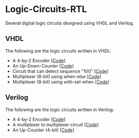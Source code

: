 # Logic-Circuits-RTL
Several digital logic circuits designed using VHDL and Verilog. 

## VHDL
The following are the logic circuits written in VHDL: 
- A 4-by-2 Encoder [[Code]](RTL_source_code/Encoder_4_by_2.vhd)
- An Up-Down-Counter [[Code]](RTL_source_code/Up_Down_Counter.vhd)
- Circuit that can detect sequence "100" [[Code]](RTL_source_code/Sequence_Detector.vhd)
- Multiplexer (8-bit) using when-else [[Code]](RTL_source_code/Mux_8_Bit_When_Else.vhd)
- Multiplexer (8-bit) using with-sel-when [[Code]](RTL_source_code/Mux_8_Bit_With_Sel_When.vhd)

## Verilog
The following are the logic circuits written in Verilog:
- A 4-by-2 Encoder [[Code]](RTL_source_code/Encoder_4_2.v)
- A multiplexer to multiplexer circuit [[Code]](RTL_source_code/Mux_to_Mux.v)
- An Up-Counter (4-bit) [[Code]](RTL_source_code/Up_Counter_4_Bit.v)
